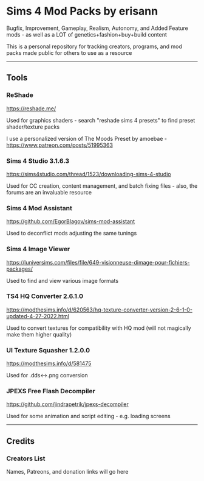 # Sims 4 Mod Packs by erisann

Bugfix, Improvement, Gameplay, Realism, Autonomy, and Added Feature mods - as well as a LOT of genetics+fashion+buy+build content

This is a personal repository for tracking creators, programs, and mod packs made public for others to use as a resource

---

## Tools

### ReShade

https://reshade.me/

Used for graphics shaders - search "reshade sims 4 presets" to find preset shader/texture packs

I use a personalized version of The Moods Preset by amoebae - https://www.patreon.com/posts/51995363

### Sims 4 Studio 3.1.6.3

https://sims4studio.com/thread/1523/downloading-sims-4-studio

Used for CC creation, content management, and batch fixing files - also, the forums are an invaluable resource

### Sims 4 Mod Assistant

https://github.com/EgorBlagov/sims-mod-assistant

Used to deconflict mods adjusting the same tunings

### Sims 4 Image Viewer

https://luniversims.com/files/file/649-visionneuse-dimage-pour-fichiers-packages/

Used to find and view various image formats

### TS4 HQ Converter 2.6.1.0

https://modthesims.info/d/620563/hq-texture-converter-version-2-6-1-0-updated-4-27-2022.html

Used to convert textures for compatibility with HQ mod (will not magically make them higher quality)

### UI Texture Squasher 1.2.0.0

https://modthesims.info/d/581475

Used for .dds<->.png conversion

### JPEXS Free Flash Decompiler

https://github.com/jindrapetrik/jpexs-decompiler

Used for some animation and script editing - e.g. loading screens

---

## Credits

### Creators List

Names, Patreons, and donation links will go here
